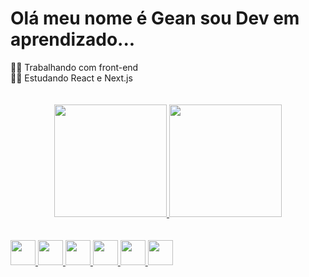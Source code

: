 <h1> Olá meu nome é Gean sou Dev em aprendizado... </h1>


<div>
  <span>👨‍💻 Trabalhando com front-end</span></br>
  <span>👨‍🎓 Estudando React e Next.js</span>
</div>
</br>
</br>
<div align="center" margin='20px'>
  <a href="https://github.com/rafaballerini">
  <img height="180em" src="https://github-readme-stats.vercel.app/api?username=geanRS2210&show_icons=true&theme=dracula&include_all_commits=true&count_private=true"/>
  <img height="180em" src="https://github-readme-stats.vercel.app/api/top-langs/?username=geanRS2210&layout=compact&langs_count=7&theme=dracula"/>
</div>
</br>
</br>
<div>
  <img width= '40px' src="https://cdn.jsdelivr.net/gh/devicons/devicon/icons/typescript/typescript-original.svg" />
  <img width= '40px' src="https://cdn.jsdelivr.net/gh/devicons/devicon/icons/javascript/javascript-original.svg" />
  <img width= '40px' src="https://cdn.jsdelivr.net/gh/devicons/devicon/icons/react/react-original.svg" />
  <img width= '40px' src="https://cdn.jsdelivr.net/gh/devicons/devicon/icons/nextjs/nextjs-original-wordmark.svg" />
  <img width= '40px' src="https://cdn.jsdelivr.net/gh/devicons/devicon/icons/html5/html5-original.svg" />
  <img width= '40px' src="https://cdn.jsdelivr.net/gh/devicons/devicon/icons/css3/css3-original.svg" />
</div>
